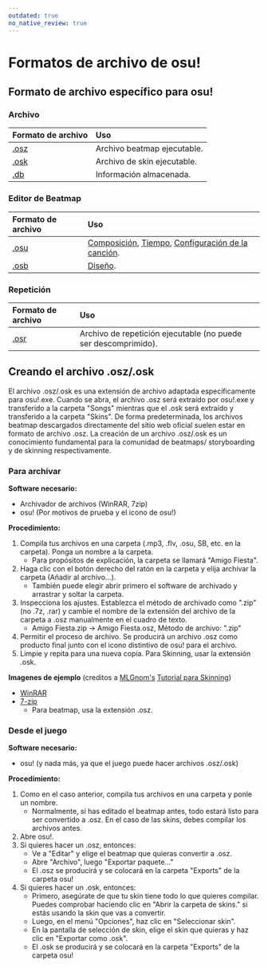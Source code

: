 ```yaml
---
outdated: true
no_native_review: true
---
```


# Formatos de archivo de osu!

## Formato de archivo específico para osu!

### Archivo

| Formato de archivo | Uso |
| :-- | :-- |
| [.osz][Osz Link] | Archivo beatmap ejecutable. |
| [.osk][Osk Link] | Archivo de skin ejecutable. |
| [.db][Db Link] | Información almacenada. |

### Editor de Beatmap

| Formato de archivo | Uso |
| :-- | :-- |
| [.osu][Osu Link] | [Composición](/wiki/Beatmap_Editor/Compose), [Tiempo](/wiki/Beatmap_Editor/Timing), [Configuración de la canción](/wiki/Beatmap_Editor/Song_Setup). |
| [.osb][Osb Link] | [Diseño](/wiki/Beatmap_Editor/Design). |

### Repetición

| Formato de archivo | Uso |
| :-- | :-- |
| [.osr][Osr Link] | Archivo de repetición ejecutable (no puede ser descomprimido). |

## Creando el archivo .osz/.osk

El archivo .osz/.osk es una extensión de archivo adaptada específicamente para osu!.exe. Cuando se abra, el archivo .osz será extraído por osu!.exe y transferido a la carpeta "Songs" mientras que el .osk será extraído y transferido a la carpeta "Skins". De forma predeterminada, los archivos beatmap descargados directamente del sitio web oficial suelen estar en formato de archivo .osz. La creación de un archivo .osz/.osk es un conocimiento fundamental para la comunidad de beatmaps/ storyboarding y de skinning respectivamente.

### Para archivar

**Software necesario:**

- Archivador de archivos (WinRAR, 7zip)
- osu! (Por motivos de prueba y el icono de osu!)

**Procedimiento:**

1. Compila tus archivos en una carpeta (.mp3, .flv, .osu, SB, etc. en la carpeta). Ponga un nombre a la carpeta.
   - Para propósitos de explicación, la carpeta se llamará "Amigo Fiesta".
2. Haga clic con el botón derecho del ratón en la carpeta y elija archivar la carpeta (Añadir al archivo...).
   - También puede elegir abrir primero el software de archivado y arrastrar y soltar la carpeta.
3. Inspecciona los ajustes. Establezca el método de archivado como ".zip" (no .7z, .rar) y cambie el nombre de la extensión del archivo de la carpeta a .osz manualmente en el cuadro de texto.
   - Amigo Fiesta.zip -> Amigo Fiesta.osz, Método de archivo: ".zip"
4. Permitir el proceso de archivo. Se producirá un archivo .osz como producto final junto con el icono distintivo de osu! para el archivo.
5. Limpie y repita para una nueva copia. Para Skinning, usar la extensión .osk.

**Imagenes de ejemplo** (creditos a [MLGnom's](https://osu.ppy.sh/users/46620) [Tutorial para Skinning](https://osu.ppy.sh/community/forums/topics/51694))

- [WinRAR](https://puu.sh/1MBV)
- [7-zip](https://puu.sh/1MBW)
  - Para beatmap, usa la extensión .osz.

### Desde el juego

**Software necesario:**

- osu! (y nada más, ya que el juego puede hacer archivos .osz/.osk)

**Procedimiento:**

1. Como en el caso anterior, compila tus archivos en una carpeta y ponle un nombre.
   - Normalmente, si has editado el beatmap antes, todo estará listo para ser convertido a .osz. En el caso de las skins, debes compilar los archivos antes.
2. Abre osu!.
3. Si quieres hacer un .osz, entonces:
   - Ve a "Editar" y elige el beatmap que quieras convertir a .osz.
   - Abre "Archivo", luego "Exportar paquete..."
   - El .osz se producirá y se colocará en la carpeta "Exports" de la carpeta osu!
4. Si quieres hacer un .osk, entonces:
   - Primero, asegúrate de que tu skin tiene todo lo que quieres compilar. Puedes comprobar haciendo clic en "Abrir la carpeta de skins." si estás usando la skin que vas a convertir.
   - Luego, en el menú "Opciones", haz clic en "Seleccionar skin".
   - En la pantalla de selección de skin, elige el skin que quieras y haz clic en "Exportar como .osk".
   - El .osk se producirá y se colocará en la carpeta "Exports" de la carpeta osu!
   
[Osz Link]: /wiki/osu!_File_Formats/Osz_(file_format)
[Osk Link]: /wiki/osu!_File_Formats/Osk_(file_format)
[Db Link]: /wiki/osu!_File_Formats/Db_(file_format)
[Osu Link]: /wiki/osu!_File_Formats/Osu_(file_format)
[Osb Link]: /wiki/osu!_File_Formats/Osb_(file_format)
[Osr Link]: /wiki/osu!_File_Formats/Osr_(file_format)
